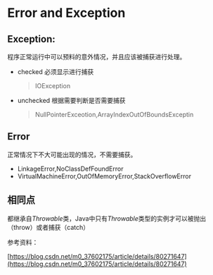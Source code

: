 # Error and Exception


<!--more-->

## Exception:

程序正常运行中可以预料的意外情况，并且应该被捕获进行处理。

- checked 必须显示进行捕获

  > IOException

- unchecked  根据需要判断是否需要捕获

  > NullPointerExceotion,ArrayIndexOutOfBoundsExceptin

## Error

正常情况下不大可能出现的情况，不需要捕获。

- LinkageError,NoClassDefFoundError
- VirtualMachineError,OutOfMemoryError,StackOverflowError

## 相同点

都继承自*Throwable*类，Java中只有*Throwable*类型的实例才可以被抛出（throw）或者捕获（catch）

参考资料：

[https://blog.csdn.net/m0_37602175/article/details/80271647](https://blog.csdn.net/m0_37602175/article/details/80271647)
